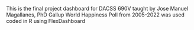 This is the final project dashboard  for DACSS 690V taught by Jose Manuel Magallanes, PhD
Gallup World Happiness Poll from 2005-2022 was used
coded in R using FlexDashboard
